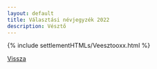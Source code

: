 ```yaml
---
layout: default
title: Választási névjegyzék 2022
description: Vésztő
---
```


{% include settlementHTMLs/Veesztooxx.html %}

[Vissza](./)